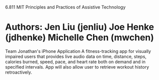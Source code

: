 6.811 MIT 
Principles and Practices of Assistive Technology

Authors: 
Jen Liu (jenliu)
Joe Henke (jdhenke)
Michelle Chen (mwchen)
====

Team Jonathan's iPhone Application
A fitness-tracking app for visually impaired users that provides live audio data on time, distance, steps, calories burned, speed, pace, and heart rate both on demand and in specified intervals. App will also allow user to retrieve workout history retroactively.
